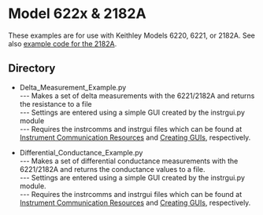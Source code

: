 
# Model 622x & 2182A

These examples are for use with Keithley Models 6220, 6221, or 2182A. See also [example code for the 2182A](/Instrument_Examples/Model_2182A/). 

## Directory

[comment]: **[General](./directory)**  

* Delta_Measurement_Example.py<br>
--- Makes a set of delta measurements with the 6221/2182A and returns the resistance to a file<br>
--- Settings are entered using a simple GUI created by the instrgui.py module<br>
--- Requires the instrcomms and instrgui files which can be found at [Instrument Communication Resources](../General/Instrument_Communication_Resouces) and [Creating GUIs](../General/Creating_GUIs), respectively.<br>

* Differential_Conductance_Example.py<br>
--- Makes a set of differential conductance measurements with the 6221/2182A and returns the conductance values to a file.<br>
--- Settings are entered using a simple GUI created by the instrgui.py module.<br>
--- Requires the instrcomms and instrgui files which can be found at [Instrument Communication Resources](../General/Instrument_Communication_Resouces) and [Creating GUIs](../General/Creating_GUIs), respectively.<br>
